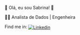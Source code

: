 🌟 Olá, eu sou Sabrina! 🌟


👩‍💻 Analista de Dados | Engenheira


<p>Find me in:   <a href="https://www.linkedin.com/in/silva-sabris/" target="blank"><img align="center" src="https://img.shields.io/badge/LinkedIn-0077B5?style=for-the-badge&logo=linkedin&logoColor=white" alt="Linkedin"/></a>
 <br>
